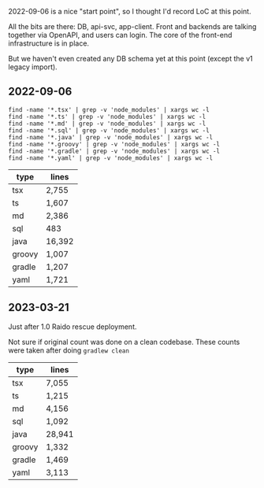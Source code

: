 
2022-09-06 is a nice "start point", so I thought I'd record LoC at this 
point.

All the bits are there: DB, api-svc, app-client.
Front and backends are talking together via OpenAPI, and users can 
login.  The core of the front-end infrastructure is in place.

But we haven't even created any DB schema yet at this point (except the v1 
legacy import).


## 2022-09-06

```shell
find -name '*.tsx' | grep -v 'node_modules' | xargs wc -l
find -name '*.ts' | grep -v 'node_modules' | xargs wc -l
find -name '*.md' | grep -v 'node_modules' | xargs wc -l
find -name '*.sql' | grep -v 'node_modules' | xargs wc -l
find -name '*.java' | grep -v 'node_modules' | xargs wc -l
find -name '*.groovy' | grep -v 'node_modules' | xargs wc -l
find -name '*.gradle' | grep -v 'node_modules' | xargs wc -l
find -name '*.yaml' | grep -v 'node_modules' | xargs wc -l
```

| type   | lines  |
|--------|--------|
| tsx    | 2,755  |
| ts     | 1,607  |
| md     | 2,386  |
| sql    | 483    |
| java   | 16,392 |
| groovy | 1,007  |
| gradle | 1,207  |
| yaml   | 1,721  |


## 2023-03-21

Just after 1.0 Raido rescue deployment.

Not sure if original count was done on a clean codebase.
These counts were taken after doing `gradlew clean`

| type   | lines  |
|--------|--------|
| tsx    | 7,055  |
| ts     | 1,215  |
| md     | 4,156  |
| sql    | 1,092  |
| java   | 28,941 |
| groovy | 1,332  |
| gradle | 1,469  |
| yaml   | 3,113  |

